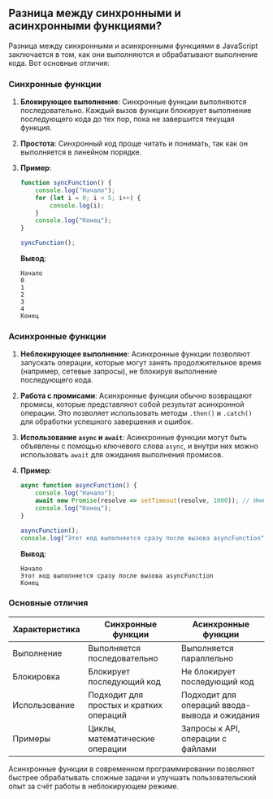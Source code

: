 ## Разница между синхронными и асинхронными функциями?

Разница между синхронными и асинхронными функциями в JavaScript заключается в том, как они выполняются и обрабатывают выполнение кода. Вот основные отличия:

### Синхронные функции

1. **Блокирующее выполнение**: Синхронные функции выполняются последовательно. Каждый вызов функции блокирует выполнение последующего кода до тех пор, пока не завершится текущая функция.

2. **Простота**: Синхронный код проще читать и понимать, так как он выполняется в линейном порядке.

3. **Пример**:

    ```javascript
    function syncFunction() {
        console.log("Начало");
        for (let i = 0; i < 5; i++) {
            console.log(i);
        }
        console.log("Конец");
    }

    syncFunction();
    ```

    **Вывод**:
    ```
    Начало
    0
    1
    2
    3
    4
    Конец
    ```

### Асинхронные функции

1. **Неблокирующее выполнение**: Асинхронные функции позволяют запускать операции, которые могут занять продолжительное время (например, сетевые запросы), не блокируя выполнение последующего кода.

2. **Работа с промисами**: Асинхронные функции обычно возвращают промисы, которые представляют собой результат асинхронной операции. Это позволяет использовать методы `.then()` и `.catch()` для обработки успешного завершения и ошибок.

3. **Использование `async` и `await`**: Асинхронные функции могут быть объявлены с помощью ключевого слова `async`, и внутри них можно использовать `await` для ожидания выполнения промисов.

4. **Пример**:

    ```javascript
    async function asyncFunction() {
        console.log("Начало");
        await new Promise(resolve => setTimeout(resolve, 1000)); // Имитация задержки
        console.log("Конец");
    }

    asyncFunction();
    console.log("Этот код выполняется сразу после вызова asyncFunction");
    ```

    **Вывод**:
    ```
    Начало
    Этот код выполняется сразу после вызова asyncFunction
    Конец
    ```

### Основные отличия
| **Характеристика**         | **Синхронные функции**                     | **Асинхронные функции**                         |
|----------------------------|--------------------------------------------|------------------------------------------------|
| Выполнение                 | Выполняется последовательно                | Выполняется параллельно                        |
| Блокировка                 | Блокирует последующий код                  | Не блокирует последующий код                   |
| Использование              | Подходит для простых и кратких операций    | Подходит для операций ввода-вывода и ожидания  |
| Примеры                    | Циклы, математические операции             | Запросы к API, операции с файлами              |похожим на синхронный.

Асинхронные функции в современном программировании позволяют быстрее обрабатывать сложные задачи и улучшать пользовательский опыт за счёт работы в неблокирующем режиме.